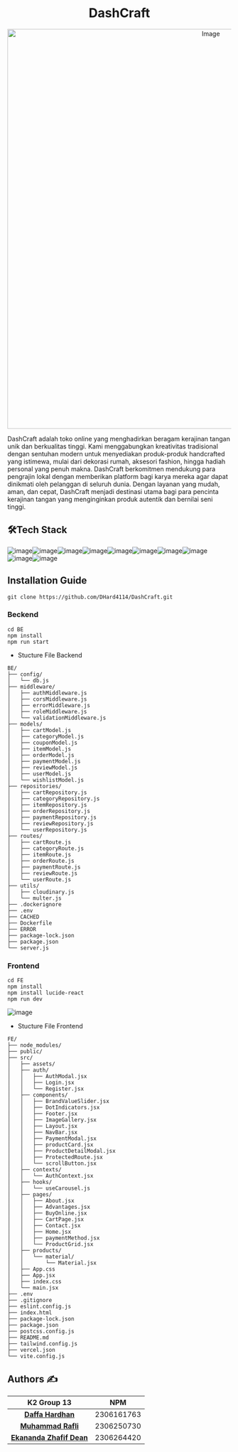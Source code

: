 <h1 align="center">DashCraft</h1>

<p align="center">
  <img src="https://hackmd.io/_uploads/SJiouDVzgl.png" alt="Image" width="900">
</p>

DashCraft adalah toko online yang menghadirkan beragam kerajinan tangan unik dan berkualitas tinggi. Kami menggabungkan kreativitas tradisional dengan sentuhan modern untuk menyediakan produk-produk handcrafted yang istimewa, mulai dari dekorasi rumah, aksesori fashion, hingga hadiah personal yang penuh makna. DashCraft berkomitmen mendukung para pengrajin lokal dengan memberikan platform bagi karya mereka agar dapat dinikmati oleh pelanggan di seluruh dunia. Dengan layanan yang mudah, aman, dan cepat, DashCraft menjadi destinasi utama bagi para pencinta kerajinan tangan yang menginginkan produk autentik dan bernilai seni tinggi.

## 🛠️Tech Stack

![image](https://hackmd.io/_uploads/H1lv0v4Mge.png)![image](https://hackmd.io/_uploads/S1WjRP4fee.png)![image](https://hackmd.io/_uploads/BJpsRPEfxg.png)![image](https://hackmd.io/_uploads/rywpCwEMgx.png)![image](https://hackmd.io/_uploads/Bkn6CwVGle.png)![image](https://hackmd.io/_uploads/SyuRRDNfgl.png)![image](https://hackmd.io/_uploads/HJk1yu4fxg.png)![image](https://hackmd.io/_uploads/HytyJOEzlg.png)![image](https://hackmd.io/_uploads/HkNLJOEMlg.png)![image](https://hackmd.io/_uploads/HJjwJOVMlg.png)

## Installation Guide

```
git clone https://github.com/DHard4114/DashCraft.git
```

### Beckend

```
cd BE
npm install
npm run start
```

- Stucture File Backend
```
BE/
├── config/
│   └── db.js
├── middleware/
│   ├── authMiddleware.js
│   ├── corsMiddleware.js
│   ├── errorMiddleware.js
│   ├── roleMiddleware.js
│   └── validationMiddleware.js
├── models/
│   ├── cartModel.js
│   ├── categoryModel.js
│   ├── couponModel.js
│   ├── itemModel.js
│   ├── orderModel.js
│   ├── paymentModel.js
│   ├── reviewModel.js
│   ├── userModel.js
│   └── wishlistModel.js
├── repositories/
│   ├── cartRepository.js
│   ├── categoryRepository.js
│   ├── itemRepository.js
│   ├── orderRepository.js
│   ├── paymentRepository.js
│   ├── reviewRepository.js
│   └── userRepository.js
├── routes/
│   ├── cartRoute.js
│   ├── categoryRoute.js
│   ├── itemRoute.js
│   ├── orderRoute.js
│   ├── paymentRoute.js
│   ├── reviewRoute.js
│   └── userRoute.js
├── utils/
│   ├── cloudinary.js
│   └── multer.js
├── .dockerignore
├── .env
├── CACHED
├── Dockerfile
├── ERROR
├── package-lock.json
├── package.json
└── server.js
```

### Frontend
```
cd FE
npm install
npm install lucide-react
npm run dev
```
![image](https://hackmd.io/_uploads/SkMArvEGll.png)
- Stucture File Frontend

```
FE/
├── node_modules/
├── public/
├── src/
│   ├── assets/
│   ├── auth/
│   │   ├── AuthModal.jsx
│   │   ├── Login.jsx
│   │   └── Register.jsx
│   ├── components/
│   │   ├── BrandValueSlider.jsx
│   │   ├── DotIndicators.jsx
│   │   ├── Footer.jsx
│   │   ├── ImageGallery.jsx
│   │   ├── Layout.jsx
│   │   ├── NavBar.jsx
│   │   ├── PaymentModal.jsx
│   │   ├── productCard.jsx
│   │   ├── ProductDetailModal.jsx
│   │   ├── ProtectedRoute.jsx
│   │   └── scrollButton.jsx
│   ├── contexts/
│   │   └── AuthContext.jsx
│   ├── hooks/
│   │   └── useCarousel.js
│   ├── pages/
│   │   ├── About.jsx
│   │   ├── Advantages.jsx
│   │   ├── BuyOnline.jsx
│   │   ├── CartPage.jsx
│   │   ├── Contact.jsx
│   │   ├── Home.jsx
│   │   ├── paymentMethod.jsx
│   │   └── ProductGrid.jsx
│   ├── products/
│   │   └── material/
│   │       └── Material.jsx
│   ├── App.css
│   ├── App.jsx
│   ├── index.css
│   └── main.jsx
├── .env
├── .gitignore
├── eslint.config.js
├── index.html
├── package-lock.json
├── package.json
├── postcss.config.js
├── README.md
├── tailwind.config.js
├── vercel.json
└── vite.config.js

```

## **Authors ✍️** 
| K2 Group 13 | NPM |
| :----------------: | :------------: |
| [**Daffa Hardhan**](https://github.com/DHard4114)| 2306161763 |
| [**Muhammad Rafli**](https://github.com/MRafli127)| 2306250730 |
| [**Ekananda Zhafif Dean**](https://github.com/RubenKristanto)| 2306264420 |

